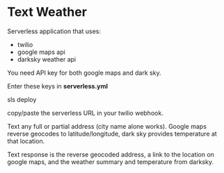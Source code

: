 # Text Weather
Serverless application that uses:
- twilio
- google maps api
- darksky weather api

You need API key for both google maps and dark sky.

Enter these keys in **serverless.yml**

sls deploy

copy/paste the serverless URL in your twilio webhook.

Text any full or partial address (city name alone works).  Google maps reverse geocodes to latitude/longitude,
dark sky provides temperature at that location.  

Text response is the reverse geocoded address, a link to the location on google maps, and the weather summary and temperature from darksky.
